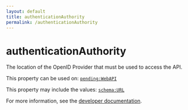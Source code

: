 ```yaml
---
layout: default
title: authenticationAuthority
permalink: /authenticationAuthority
---
```


# authenticationAuthority
The location of the OpenID Provider that must be used to access the API.

This property can be used on: [`pending:WebAPI`](https://pending.schema.org/WebAPI)

This property may include the values: [`schema:URL`](https://schema.org/URL)

For more information, see the [developer documentation](https://developer.openactive.io/data-model/types/).